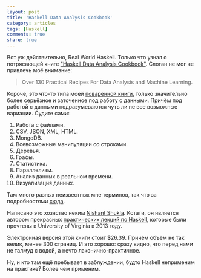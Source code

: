 ```yaml
---
layout: post
title: 'Haskell Data Analysis Cookbook'
category: articles
tags: [Haskell]
comments: true
share: true
---
```


Вот уж действительно, Real World Haskell. Только что узнал о потрясающей книге ["Haskell Data Analysis Cookbook"](http://haskelldata.com/). Слоган не мог не привлечь моё внимание:

> Over 130 Practical Recipes For Data Analysis and Machine Learning.

Короче, это что-то типа моей [поваренной книги](http://cookbook.dshevchenko.biz/), только значительно более серьёзное и заточенное под работу с данными. Причём под работой с данными подразумеваются чуть ли не все возможные вариации. Судите сами:

1. Работа с файлами.
2. CSV, JSON, XML, HTML.
3. MongoDB.
4. Всевозможные манипуляции со строками.
5. Деревья.
6. Графы.
7. Статистика.
8. Параллелизм.
9. Анализ данных в реальном времени.
10. Визуализация данных.

Там много разных неизвестных мне терминов, так что за подробностями [сюда](http://haskelldata.com/).

Написано это хозяство неким [Nishant Shukla](http://shukla.io). Кстати, он является автором прекрасных [практических лекций по Haskell](http://shuklan.com/haskell/), которые были прочтены в University of Virginia в 2013 году.

Электронная версия этой книги стоит $26.39. Причём объём не так велик, менее 300 страниц. И это хорошо: сразу видно, что перед нами не талмуд с водой, а нечто лаконично-практичное.

Ну, и кто там ещё пребывает в заблуждении, будто Haskell неприменим на практике? Более чем применим.

